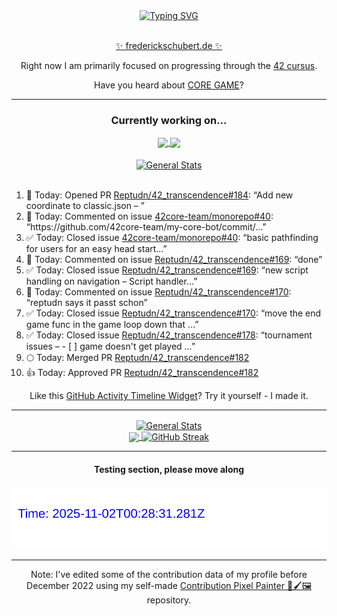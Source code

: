 <div align="center">
	<a href="https://git.io/typing-svg"><img src="https://readme-typing-svg.demolab.com?font=Fira+Code&size=30&pause=1000&color=70A5FD&background=1A1B27&center=true&vCenter=true&repeat=false&random=false&width=550&lines=%F0%9F%91%8B+Hello+World!+I'm+Freddy!+%F0%9F%96%96" alt="Typing SVG" /></a>
</div>
<br>
<div align="center">
	<p></p><a href="https://frederickschubert.de">✨ frederickschubert.de ✨</a></p>
	<p>Right now I am primarily focused on progressing through the <a href="https://github.com/FreddyMSchubert/42_cursus">42 cursus</a>.</p>
	<p>Have you heard about <a href="https://coregame.de/">CORE GAME</a>?</p>
</div>

<hr>

<div align="center">

### Currently working on...

<!-- [![current_repo](https://github-readme-stats.vercel.app/api/pin/?username=FreddyMSchubert&repo=Crafty_Concoctions&theme=tokyonight)](https://github.com/FreddyMSchubert/Crafty_Concoctions) -->

<div align="center">
	<a href="https://github.com/Reptudn/42_transcendence" target="_blank">
		<img align="center" src="https://github-readme-stats.vercel.app/api/pin/?username=Reptudn&repo=42_transcendence&theme=tokyonight" />
	</a>
	<a href="https://github.com/42core-team/monorepo" target="_blank">
		<img align="center" src="https://github-readme-stats.vercel.app/api/pin/?username=42core-team&repo=monorepo&theme=tokyonight" />
	</a>
</div>

<br>

<div align="center">
	<a href="https://github.com/FreddyMSchubert/42_cursus" target="_blank">
		<img align="center" src="https://github-readme-stats.vercel.app/api/pin/?username=FreddyMSchubert&repo=42_cursus&theme=tokyonight" alt="General Stats" />
	</a>
</div>

<br>

<div align="left">
<ol>
<!-- ACTIVITY:START -->
<li>🚀 Today: Opened PR <a href="https://github.com/Reptudn/42_transcendence/pull/184">Reptudn/42_transcendence#184</a>: “Add new coordinate to classic.json – ”</li>
<li>💬 Today: Commented on issue <a href="https://github.com/42core-team/monorepo/issues/40#issuecomment-3218181759">42core-team/monorepo#40</a>: “https://github.com/42core-team/my-core-bot/commit/…”</li>
<li>✅ Today: Closed issue <a href="https://github.com/42core-team/monorepo/issues/40">42core-team/monorepo#40</a>: “basic pathfinding for users for an easy head start…”</li>
<li>💬 Today: Commented on issue <a href="https://github.com/Reptudn/42_transcendence/issues/169#issuecomment-3218180464">Reptudn/42_transcendence#169</a>: “done”</li>
<li>✅ Today: Closed issue <a href="https://github.com/Reptudn/42_transcendence/issues/169">Reptudn/42_transcendence#169</a>: “new script handling on navigation – Script handler…”</li>
<li>💬 Today: Commented on issue <a href="https://github.com/Reptudn/42_transcendence/issues/170#issuecomment-3218180359">Reptudn/42_transcendence#170</a>: “reptudn says it passt schon”</li>
<li>✅ Today: Closed issue <a href="https://github.com/Reptudn/42_transcendence/issues/170">Reptudn/42_transcendence#170</a>: “move the end game func in the game loop down that …”</li>
<li>✅ Today: Closed issue <a href="https://github.com/Reptudn/42_transcendence/issues/178">Reptudn/42_transcendence#178</a>: “tournament issues – - [ ] game doesn't get played …”</li>
<li>🌕 Today: Merged PR <a href="https://github.com/Reptudn/42_transcendence/pull/182">Reptudn/42_transcendence#182</a></li>
<li>👍 Today: Approved PR <a href="https://github.com/Reptudn/42_transcendence/pull/182">Reptudn/42_transcendence#182</a></li>
<!-- ACTIVITY:END -->
</ol>
</div>

Like this [GitHub Activity Timeline Widget](https://github.com/FreddyMSchubert/github-activity-timeline)? Try it yourself - I made it.

<hr>

<div align="center">
	<a href="https://github.com/anuraghazra/github-readme-stats" target="_blank">
		<img height=200 align="center" src="https://github-readme-stats.vercel.app/api?username=FreddyMSchubert&show_icons=true&theme=tokyonight&card_width=650" alt="General Stats" />
	</a>
</div>

<div align="center">
	<a href="https://github.com/anuraghazra/github-readme-stats" target="_blank">
		<img height=200 align="center" src="https://github-readme-stats.vercel.app/api/top-langs/?username=FreddyMSchubert&layout=donut&theme=tokyonight&card_width=320">
	</a>
	<a href="https://github.com/DenverCoder1/github-readme-streak-stats" target="_blank">
		<img height=200 align="center" src="https://streak-stats.demolab.com?user=FreddyMSchubert&theme=tokyonight&date_format=j%20M%5B%20Y%5D&card_width=320&card_height=200&hide_total_contributions=true" alt="GitHub Streak" />
	</a>
</div>

<hr>

#### Testing section, please move along

![GitHub Defenders SVG](https://github.com/FreddyMSchubert/FreddyMSchubert/blob/github_defenders_output/output.svg)

<hr>

Note: I've edited some of the contribution data of my profile before December 2022 using my self-made [Contribution Pixel Painter 🎨🖌️🖼️](https://github.com/FreddyMSchubert/contribution-pixel-painter) repository.

